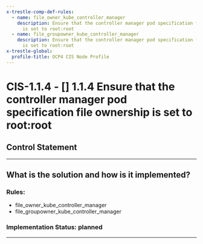 ```yaml
---
x-trestle-comp-def-rules:
  - name: file_owner_kube_controller_manager
    description: Ensure that the controller manager pod specification file ownership
      is set to root:root
  - name: file_groupowner_kube_controller_manager
    description: Ensure that the controller manager pod specification file ownership
      is set to root:root
x-trestle-global:
  profile-title: OCP4 CIS Node Profile
---
```


# CIS-1.1.4 - \[\] 1.1.4 Ensure that the controller manager pod specification file ownership is set to root:root

## Control Statement

______________________________________________________________________

## What is the solution and how is it implemented?

<!-- For implementation status enter one of: implemented, partial, planned, alternative, not-applicable -->

<!-- Note that the list of rules under ### Rules: is read-only and changes will not be captured after assembly to JSON -->

<!-- Enter possible prose for implementation response at the control level here, after this comment -->

### Rules:

  - file_owner_kube_controller_manager
  - file_groupowner_kube_controller_manager

### Implementation Status: planned

______________________________________________________________________
